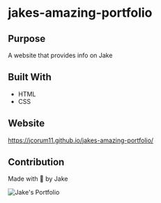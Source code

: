 # jakes-amazing-portfolio

## Purpose
A website that provides info on Jake

## Built With
* HTML
* CSS

## Website
https://jcorum11.github.io/jakes-amazing-portfolio/

## Contribution
Made with 🤪 by Jake

![Jake's Portfolio](./website.png)
